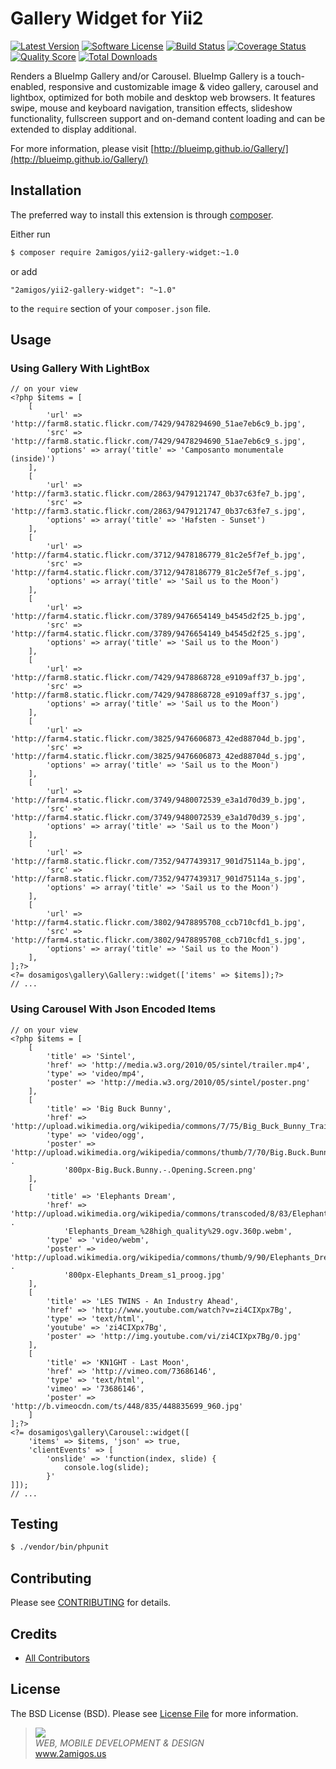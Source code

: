 # Gallery Widget for Yii2

[![Latest Version](https://img.shields.io/github/tag/2amigos/yii2-gallery-widget.svg?style=flat-square&label=release)](https://github.com/2amigos/yii2-gallery-widget/tags)
[![Software License](https://img.shields.io/badge/license-MIT-brightgreen.svg?style=flat-square)](LICENSE.md)
[![Build Status](https://img.shields.io/travis/2amigos/yii2-gallery-widget/master.svg?style=flat-square)](https://travis-ci.org/2amigos/yii2-gallery-widget)
[![Coverage Status](https://img.shields.io/scrutinizer/coverage/g/2amigos/yii2-gallery-widget.svg?style=flat-square)](https://scrutinizer-ci.com/g/2amigos/yii2-gallery-widget/code-structure)
[![Quality Score](https://img.shields.io/scrutinizer/g/2amigos/yii2-gallery-widget.svg?style=flat-square)](https://scrutinizer-ci.com/g/2amigos/yii2-gallery-widget)
[![Total Downloads](https://img.shields.io/packagist/dt/2amigos/yii2-gallery-widget.svg?style=flat-square)](https://packagist.org/packages/2amigos/yii2-gallery-widget)

Renders a BlueImp Gallery and/or Carousel. BlueImp Gallery is a touch-enabled, responsive and customizable image & video
gallery, carousel and lightbox, optimized for both mobile and desktop web browsers. It features swipe, mouse and keyboard
navigation, transition effects, slideshow functionality, fullscreen support and on-demand content loading and can be
extended to display additional.

For more information, please visit [http://blueimp.github.io/Gallery/](http://blueimp.github.io/Gallery/)

## Installation

The preferred way to install this extension is through [composer](http://getcomposer.org/download/).

Either run

```bash
$ composer require 2amigos/yii2-gallery-widget:~1.0
```

or add

```
"2amigos/yii2-gallery-widget": "~1.0"
```

to the `require` section of your `composer.json` file.

## Usage

### Using Gallery With LightBox

```
// on your view
<?php $items = [
    [
        'url' => 'http://farm8.static.flickr.com/7429/9478294690_51ae7eb6c9_b.jpg',
        'src' => 'http://farm8.static.flickr.com/7429/9478294690_51ae7eb6c9_s.jpg',
        'options' => array('title' => 'Camposanto monumentale (inside)')
    ],
    [
        'url' => 'http://farm3.static.flickr.com/2863/9479121747_0b37c63fe7_b.jpg',
        'src' => 'http://farm3.static.flickr.com/2863/9479121747_0b37c63fe7_s.jpg',
        'options' => array('title' => 'Hafsten - Sunset')
    ],
    [
        'url' => 'http://farm4.static.flickr.com/3712/9478186779_81c2e5f7ef_b.jpg',
        'src' => 'http://farm4.static.flickr.com/3712/9478186779_81c2e5f7ef_s.jpg',
        'options' => array('title' => 'Sail us to the Moon')
    ],
    [
        'url' => 'http://farm4.static.flickr.com/3789/9476654149_b4545d2f25_b.jpg',
        'src' => 'http://farm4.static.flickr.com/3789/9476654149_b4545d2f25_s.jpg',
        'options' => array('title' => 'Sail us to the Moon')
    ],
    [
        'url' => 'http://farm8.static.flickr.com/7429/9478868728_e9109aff37_b.jpg',
        'src' => 'http://farm8.static.flickr.com/7429/9478868728_e9109aff37_s.jpg',
        'options' => array('title' => 'Sail us to the Moon')
    ],
    [
        'url' => 'http://farm4.static.flickr.com/3825/9476606873_42ed88704d_b.jpg',
        'src' => 'http://farm4.static.flickr.com/3825/9476606873_42ed88704d_s.jpg',
        'options' => array('title' => 'Sail us to the Moon')
    ],
    [
        'url' => 'http://farm4.static.flickr.com/3749/9480072539_e3a1d70d39_b.jpg',
        'src' => 'http://farm4.static.flickr.com/3749/9480072539_e3a1d70d39_s.jpg',
        'options' => array('title' => 'Sail us to the Moon')
    ],
    [
        'url' => 'http://farm8.static.flickr.com/7352/9477439317_901d75114a_b.jpg',
        'src' => 'http://farm8.static.flickr.com/7352/9477439317_901d75114a_s.jpg',
        'options' => array('title' => 'Sail us to the Moon')
    ],
    [
        'url' => 'http://farm4.static.flickr.com/3802/9478895708_ccb710cfd1_b.jpg',
        'src' => 'http://farm4.static.flickr.com/3802/9478895708_ccb710cfd1_s.jpg',
        'options' => array('title' => 'Sail us to the Moon')
    ],
];?>
<?= dosamigos\gallery\Gallery::widget(['items' => $items]);?>
// ...
```

### Using Carousel With Json Encoded Items

```
// on your view
<?php $items = [
    [
        'title' => 'Sintel',
        'href' => 'http://media.w3.org/2010/05/sintel/trailer.mp4',
        'type' => 'video/mp4',
        'poster' => 'http://media.w3.org/2010/05/sintel/poster.png'
    ],
    [
        'title' => 'Big Buck Bunny',
        'href' => 'http://upload.wikimedia.org/wikipedia/commons/7/75/Big_Buck_Bunny_Trailer_400p.ogg',
        'type' => 'video/ogg',
        'poster' => 'http://upload.wikimedia.org/wikipedia/commons/thumb/7/70/Big.Buck.Bunny.-.Opening.Screen.png/' .
            '800px-Big.Buck.Bunny.-.Opening.Screen.png'
    ],
    [
        'title' => 'Elephants Dream',
        'href' => 'http://upload.wikimedia.org/wikipedia/commons/transcoded/8/83/Elephants_Dream_%28high_quality%29.ogv/' .
            'Elephants_Dream_%28high_quality%29.ogv.360p.webm',
        'type' => 'video/webm',
        'poster' => 'http://upload.wikimedia.org/wikipedia/commons/thumb/9/90/Elephants_Dream_s1_proog.jpg/' .
            '800px-Elephants_Dream_s1_proog.jpg'
    ],
    [
        'title' => 'LES TWINS - An Industry Ahead',
        'href' => 'http://www.youtube.com/watch?v=zi4CIXpx7Bg',
        'type' => 'text/html',
        'youtube' => 'zi4CIXpx7Bg',
        'poster' => 'http://img.youtube.com/vi/zi4CIXpx7Bg/0.jpg'
    ],
    [
        'title' => 'KN1GHT - Last Moon',
        'href' => 'http://vimeo.com/73686146',
        'type' => 'text/html',
        'vimeo' => '73686146',
        'poster' => 'http://b.vimeocdn.com/ts/448/835/448835699_960.jpg'
    ]
];?>
<?= dosamigos\gallery\Carousel::widget([
    'items' => $items, 'json' => true,
    'clientEvents' => [
        'onslide' => 'function(index, slide) {
            console.log(slide);
        }'
]]);
// ...
```

## Testing

```bash
$ ./vendor/bin/phpunit
```

## Contributing

Please see [CONTRIBUTING](CONTRIBUTING.md) for details.

## Credits

- [All Contributors](https://github.com/2amigos/yii2-selectize-widget/graphs/contributors)

## License

The BSD License (BSD). Please see [License File](LICENSE.md) for more information.

<blockquote>
    <a href="http://www.2amigos.us"><img src="http://www.gravatar.com/avatar/55363394d72945ff7ed312556ec041e0.png"></a><br>
    <i>WEB, MOBILE DEVELOPMENT & DESIGN</i><br>
    <a href="http://www.2amigos.us">www.2amigos.us</a>
</blockquote>
